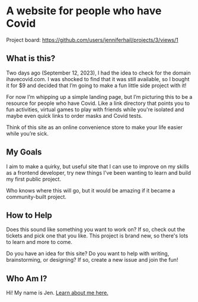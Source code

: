 # A website for people who have Covid

Project board: https://github.com/users/jenniferhail/projects/3/views/1

## What is this?

Two days ago (September 12, 2023), I had the idea to check for the domain ihavecovid.com. I was shocked to find that it was still available, so I bought it for $9 and decided that I’m going to make a fun little side project with it!

For now I’m whipping up a simple landing page, but I’m picturing this to be a resource for people who have Covid. Like a link directory that points you to fun activities, virtual games to play with friends while you're isolated and maybe even quick links to order masks and Covid tests.

Think of this site as an online convenience store to make your life easier while you’re sick.

## My Goals

I aim to make a quirky, but useful site that I can use to improve on my skills as a frontend developer, try new things I've been wanting to learn and build my first public project.

Who knows where this will go, but it would be amazing if it became a community-built project.

## How to Help

Does this sound like something you want to work on? If so, check out the tickets and pick one that you like. This project is brand new, so there's lots to learn and more to come.

Do you have an idea for this site? Do you want to help with writing, brainstorming, or designing? If so, create a new issue and join the fun!

## Who Am I?

Hi! My name is Jen. [Learn about me here.](https://jenhail.com)
